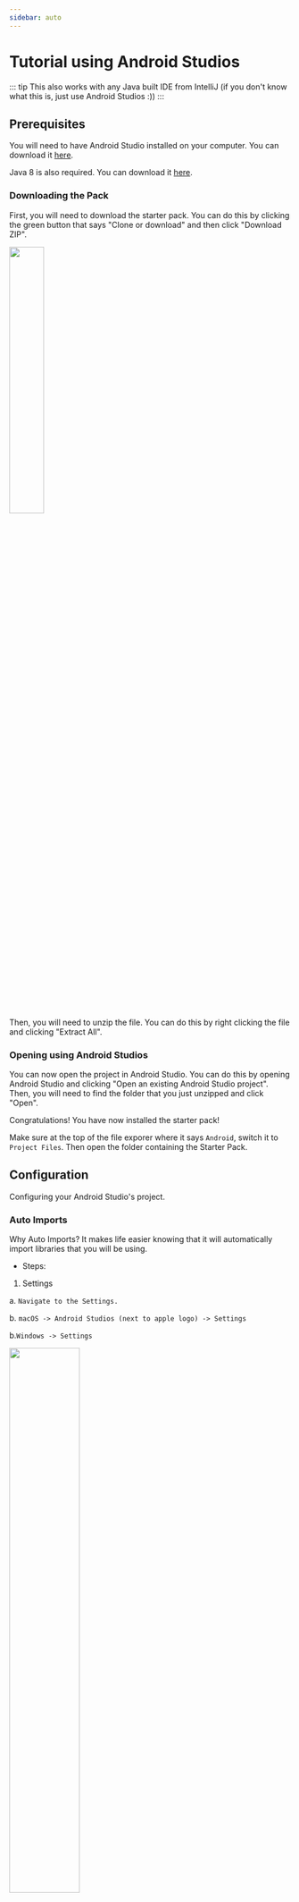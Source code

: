 ```yaml
---
sidebar: auto
---
```


# Tutorial using Android Studios

::: tip
This also works with any Java built IDE from IntelliJ (if you don't know what this is, just use Android Studios :))
:::

## Prerequisites

You will need to have Android Studio installed on your computer. You can download it [here](https://developer.android.com/studio).

Java 8 is also required. You can download it [here](https://www.oracle.com/technetwork/java/javase/downloads/jdk8-downloads-2133151.html).

### Downloading the Pack

First, you will need to download the starter pack. You can do this by clicking the green button that says "Clone or download" and then click "Download ZIP".

<img src="https://github.com/vintheruler1/FTC-Starter-Pack/blob/main/images/github_clone.png?raw=true" width=35% height=35%>

Then, you will need to unzip the file. You can do this by right clicking the file and clicking "Extract All".

### Opening using Android Studios

You can now open the project in Android Studio. You can do this by opening Android Studio and clicking "Open an existing Android Studio project". Then, you will need to find the folder that you just unzipped and click "Open".

Congratulations! You have now installed the starter pack!

Make sure at the top of the file exporer where it says `Android`, switch it to `Project Files`. Then open the folder containing the Starter Pack.

## Configuration

Configuring your Android Studio's project.

### Auto Imports

Why Auto Imports? It makes life easier knowing that it will automatically import libraries that you will be using.

- Steps:

1. Settings

a. `Navigate to the Settings.`

b. `macOS -> Android Studios (next to apple logo) -> Settings`

b.`Windows -> Settings`

<img src="https://github.com/vintheruler1/FTC-Starter-Pack/blob/main/images/macos_settings_android_studios.png?raw=true" width=50% height=50% alttext="macos">

2. Turning it on 

a.`Editor -> General -> Auto Import`

b. `Checkmark ->  Add unambiguous imports on the fly.`

3. Make sure to click `Apply` and then `Ok`.

<img src="https://github.com/vintheruler1/FTC-Starter-Pack/blob/main/images/autoimport.png?raw=true" width=90% height=90%>

### Team Code Folder

Navigate to the following folder path here
`TeamCode.java.org.firstinspires.ftc.teamcode`

Congratulations! You have reached your TeamCode folder where you can now add files. 

We highly suggest creating 2 folders, one that says TeleOp and another oen that says Autonomous.

### Javadoc Reference

Please check out the official FTC documentation [here.](https://ftctechnh.github.io/ftc_app/doc/javadoc/index.html)

### FTC Sample OpModes

Navigate to the folder path here "FtcRobotController.java.org.firstinspires.ftc.robotcontroller.external.samples".
Located in there are some sample OpModes that are in there. To use them, look for the line of code that says `@Disabled` and uncomment it (make it look like `//@Disabled`)


## Creating your first TeleOp (opMode)

### Creating the file

Right click on the TeleOp folder which we created earlier, click `New -> Class` and name it `OpMode`. Finally, where it says `Superclass`, type in `com.qualcomm.robotcore.eventloop.opmode.LinearOpMode`

At the top of the file, there will be a line of code that says `package org.firstinspires.ftc.teamcode.TeleOp;`. DO NOT TOUCH THIS.

Next, there should be a line defining the Class that extends LinearOpMode. Congratulations, we are ready to start defining and coding!

### Coding

Outside of the `public class ....`, add the this line of code `@TeleOp(name = "TeleOpMain", group = "TeleOp")`.

Lets define some motors and the IMU!


```java
package org.firstinspires.ftc.teamcode.TeleOp;

import [...]

@TeleOp(name = "TeleOpMain", group = "TeleOp")
public class OpMode extends LinearOpMode {

    private DcMotor topLeftMotor;
    private Gyroscope imu;

    @Override
    public void runOpMode() {

        imu = hardwareMap.get(Gryscope.class, "imu")
        topLeftMotor = hardwareMap.get(DcMotor.class, "topLeft")

        telemetry.addData("Status", "Initalized") // Basically print statements
        telemetry.update();

        waitForStart(); // wait for driver to press PLAY

        while (opModeIsActive()) { // Run until driver presses STOP

            telemetry.addData("Status", "Running");
            telemetry.update();

        }

    }
}

```

### Explanation

Whew, that was a lot. Lets get to explaning. 

At the start of the op mode there is an annotation that occurs before the class definition. This annotation states that this is a tele-operated (i.e., driver controlled) op mode:

`@TeleOp`. You can do the same for Autonomous to `@Autonomous`

```java
public class OpMode extends LinearOpMode {
```

You can see from the sample code that an op mode is defined as a Java class. In this example, the op mode name is called MyFIRSTJavaOpMode and it inherits characteristics from the LinearOpMode class.


```java
private DcMotor topLeftMotor;
private Gyroscope imu;
```

Here, 2 private member variables are created. These will hold references to the two configured devices that should be linked to the Driver Hub/Phone configuration file for the control hub.

```java
@Override
public void runOpMode() {
```

There is an overridden method called runOpMode. Every op mode of type LinearOpMode must implement this method. This method gets called when a user selects and runs the op mode.

```java
imu = hardwareMap.get(Gyroscope.class, "imu");
topLeftMotor = hardwareMap.get(DcMotor.class, "topLeft");
```

The hardwareMap object is available to use in the runOpMode method. It is an object of type HardwareMap class.

Note that when you attempt to retrieve a reference to a specific device in your op mode, the name that you specify as the second argument of the HardwareMap.get method must match the name used to define the device in your configuration file. For example, if you created a configuration file that had a DC motor named topLeft, then you must use this same name (it is case sensitive) to retrieve this motor from the hardwareMap object. If the names do not match, the op mode will throw an exception indicating that it cannot find the device.

```java
telemetry.addData("Status", "Initialized");
telemetry.update();
// Wait for the game to start (driver presses PLAY)
waitForStart();
```

Telemetry is essentially a print statement that shows up on the driver hub.

`waitForStart();` waits for the driver to press play

```java
// run until the end of the match (driver presses STOP)
while (opModeIsActive()) {
    telemetry.addData("Status", "Running");
    telemetry.update();

}
```

After a start command has been received, the op mode enters a while loop and keeps iterating in this loop until the op mode is no longer active (i.e., until the user pushes the stop button on the Driver Station):

### Uploading the code

Using a USB A to USB C cable, plug in the A port to the Laptop and then the C cable to the control hub which must be powered to a battery.

<img src="https://github.com/FIRST-Tech-Challenge/ftcdocs/raw/main/docs/source/programming_resources/tutorial_specific/android_studio/creating_op_modes/images/controlHubUSBConnected.jpg">

Please plug it into the USB C port!!

<img src="https://github.com/FIRST-Tech-Challenge/ftcdocs/raw/main/docs/source/programming_resources/tutorial_specific/android_studio/creating_op_modes/images/typeC.jpg">

Now at the top middle, it should say `TeamCode` and `Control Hub v1.0` or something around those lines.

Click the green and white arrow button to the right of `TeamCode`. It should be uploading to the Control Hub if it starts blinking blue.

Now, on your Phone/Driver Hub, wait about a minute and it should work. You can now pick your Tele Ops.

If you run the file, it should print out the telemetry.


::: warning

Common Errors:

Device not found

This can be fixed by entering the configuration of the robot. Make sure that you spelt and capitalized everything correctly and have it under the correct segment.

:::
